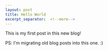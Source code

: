 ```yaml
---
layout: post
title: Hello World
excerpt_separator:  <!--more-->
---
```


This is my first post in this new blog!

PS: I'm migrating old blog posts into this one. :) 
